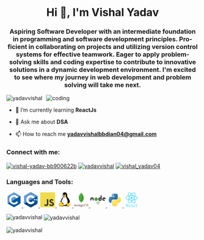 <h1 align="center">Hi 👋, I'm Vishal Yadav</h1>
<h3 align="center">Aspiring Software Developer with an intermediate foundation in programming and software development principles. Pro-
ficient in collaborating on projects and utilizing version control systems for effective teamwork. Eager to apply problem-
solving skills and coding expertise to contribute to innovative solutions in a dynamic development environment. I'm excited to see where my journey in web development and problem solving will take me next.</h3>

<img align="right" alt="coding" width="400" src="https://camo.githubusercontent.com/cae12fddd9d6982901d82580bdf321d81fb299141098ca1c2d4891870827bf17/68747470733a2f2f6d69726f2e6d656469756d2e636f6d2f6d61782f313336302f302a37513379765349765f7430696f4a2d5a2e676966">

<p align="left"> <img src="https://komarev.com/ghpvc/?username=yadavvishal&label=Profile%20views&color=0e75b6&style=flat" alt="yadavvishal" /> </p>

- 🌱 I’m currently learning **ReactJs**

- 💬 Ask me about **DSA**

- 📫 How to reach me **yadavvishalbbdian04@gmail.com**

<h3 align="left">Connect with me:</h3>
<p align="left">
<a href="https://linkedin.com/in/vishal-yadav-bb900622b" target="blank"><img align="center" src="https://raw.githubusercontent.com/rahuldkjain/github-profile-readme-generator/master/src/images/icons/Social/linked-in-alt.svg" alt="vishal-yadav-bb900622b" height="30" width="40" /></a>
<a href="https://www.hackerrank.com/yadavvishal" target="blank"><img align="center" src="https://raw.githubusercontent.com/rahuldkjain/github-profile-readme-generator/master/src/images/icons/Social/hackerrank.svg" alt="yadavvishal" height="30" width="40" /></a>
<a href="https://www.leetcode.com/vishal_yadav04" target="blank"><img align="center" src="https://raw.githubusercontent.com/rahuldkjain/github-profile-readme-generator/master/src/images/icons/Social/leet-code.svg" alt="vishal_yadav04" height="30" width="40" /></a>
</p>

<h3 align="left">Languages and Tools:</h3>
<p align="left"> <a href="https://www.cprogramming.com/" target="_blank" rel="noreferrer"> <img src="https://raw.githubusercontent.com/devicons/devicon/master/icons/c/c-original.svg" alt="c" width="40" height="40"/> </a> <a href="https://www.w3schools.com/cpp/" target="_blank" rel="noreferrer"> <img src="https://raw.githubusercontent.com/devicons/devicon/master/icons/cplusplus/cplusplus-original.svg" alt="cplusplus" width="40" height="40"/> </a> <a href="https://developer.mozilla.org/en-US/docs/Web/JavaScript" target="_blank" rel="noreferrer"> <img src="https://raw.githubusercontent.com/devicons/devicon/master/icons/javascript/javascript-original.svg" alt="javascript" width="40" height="40"/> </a> <a href="https://www.linux.org/" target="_blank" rel="noreferrer"> <img src="https://raw.githubusercontent.com/devicons/devicon/master/icons/linux/linux-original.svg" alt="linux" width="40" height="40"/> </a> <a href="https://www.mongodb.com/" target="_blank" rel="noreferrer"> <img src="https://raw.githubusercontent.com/devicons/devicon/master/icons/mongodb/mongodb-original-wordmark.svg" alt="mongodb" width="40" height="40"/> </a> <a href="https://nodejs.org" target="_blank" rel="noreferrer"> <img src="https://raw.githubusercontent.com/devicons/devicon/master/icons/nodejs/nodejs-original-wordmark.svg" alt="nodejs" width="40" height="40"/> </a> <a href="https://www.python.org" target="_blank" rel="noreferrer"> <img src="https://raw.githubusercontent.com/devicons/devicon/master/icons/python/python-original.svg" alt="python" width="40" height="40"/> </a> <a href="https://reactjs.org/" target="_blank" rel="noreferrer"> <img src="https://raw.githubusercontent.com/devicons/devicon/master/icons/react/react-original-wordmark.svg" alt="react" width="40" height="40"/> </a> </p>

<p><img align="left" src="https://github-readme-stats.vercel.app/api/top-langs?username=yadavvishal&show_icons=true&locale=en&layout=compact" alt="yadavvishal" /></p>

<p>&nbsp;<img align="center" src="https://github-readme-stats.vercel.app/api?username=yadavvishal&show_icons=true&locale=en" alt="yadavvishal" /></p>

<p><img align="center" src="https://github-readme-streak-stats.herokuapp.com/?user=yadavvishal&" alt="yadavvishal" /></p>
